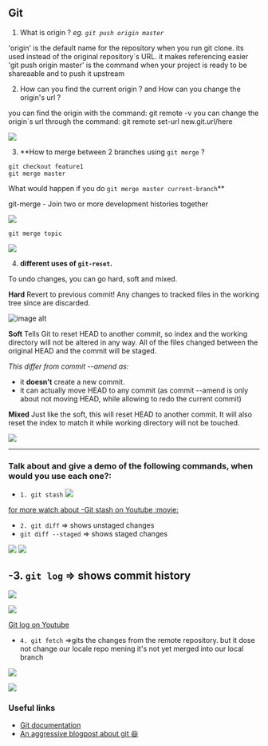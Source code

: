 ## Git
1. What is origin ? _eg. `git push origin master`_



'origin' is the default name for the repository when you run git clone.
its used instead of the original repository`s URL.
it makes referencing easier 
'git push origin master' is the command when your project is ready to be shareaable and to push it upstream

2. How can you find the current origin ? and How can you change the origin's url ?

you can find the origin with the command: 
git remote -v
you can change the origin`s url through the command: 
git remote set-url new.git.url/here

![](https://i.imgur.com/BpZHkqG.png)


3. **How to merge between 2 branches using `git merge` ? 

```
git checkout feature1
git merge master
```

What would happen if you do `git merge master current-branch`**

git-merge - Join two or more development histories together

![](https://i.imgur.com/2bSfdBb.png)
```
git merge topic
```
![](https://i.imgur.com/Wsrx7ON.png)



4. **different uses of `git-reset`.**

To undo changes, you can go hard, soft and mixed.

**Hard** 
Revert to previous commit!
Any changes to tracked files in the working tree since <commit> are discarded.


![image alt](https://media.giphy.com/media/3KVcCFmm4vemxPcoAq/giphy.gif)


**Soft**
Tells Git to reset HEAD to another commit, so index and the working directory will not be altered in any way. All of the files changed between the original HEAD and the commit will be staged.

*This differ from commit --amend as:*

* it **doesn't** create a new commit.
* it can actually move HEAD to any commit (as commit --amend is only about not moving HEAD, while allowing to redo the current commit)

**Mixed**
Just like the soft, this will reset HEAD to another commit. It will also reset the index to match it while working directory will not be touched. 

![](https://i.imgur.com/kKUDiwE.jpg)









---
### Talk about and give a demo of the following commands, when would you use each one?:
 - `1. git stash`
![](https://i.imgur.com/yBxLVeX.png)




[for more watch about -Git stash on Youtube :movie:](https://www.youtube.com/watch?v=Ie1EXmd9k0s)



 - `2. git diff` => shows unstaged changes
 - `git diff --staged` => shows staged changes

![](https://i.imgur.com/utwPbpf.png)
![](https://i.imgur.com/KayDmQ6.jpg)


 ## -3. `git log` => shows commit history 
  
![](https://i.imgur.com/ZwxUU8w.jpg)

![](https://i.imgur.com/Oyg09AQ.jpg)

[Git log on Youtube](https://www.youtube.com/watch?v=Jql9qEvaEPc)

- `4. git fetch` =>gits the changes from the remote repository.  but it dose not change our locale repo
mening it's not yet merged into our local branch 

![](https://i.imgur.com/LBSZzy1.jpg)

![](https://i.imgur.com/uBA57mn.png)



### Useful links
- [Git documentation](https://git-scm.com/doc)
- [An aggressive blogpost about git :laughing: ](https://ohshitgit.com/)



